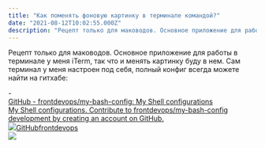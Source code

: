 ```yaml
---
title: "Как поменять фоновую картинку в терминале командой?"
date: "2021-08-12T10:02:55.000Z"
description: "Рецепт только для маководов. Основное приложение для работы в терминале у меня iTerm, так что и менять картинку буду в нем. Сам "
---
```


<p>Рецепт только для маководов. Основное приложение для работы в терминале у меня iTerm, так что и менять картинку буду в нем. Сам терминал у меня настроен под себя, полный конфиг всегда можете найти на гитхабе:</p>- <a class="kg-bookmark-container" href="https://github.com/frontdevops/my-bash-config"><div class="kg-bookmark-content"><div class="kg-bookmark-title">GitHub - frontdevops/my-bash-config: My Shell configurations</div><div class="kg-bookmark-description">My Shell configurations. Contribute to frontdevops/my-bash-config development by creating an account on GitHub.</div><div class="kg-bookmark-metadata"><img class="kg-bookmark-icon" src="https://github.githubassets.com/favicons/favicon.svg"><span class="kg-bookmark-author">GitHub</span><span class="kg-bookmark-publisher">frontdevops</span></div></div><div class="kg-bookmark-thumbnail"><img src="https://opengraph.githubassets.com/e83b5ee13a8424622733d99e914cf6f381a2d6fd0f8a9ea033c6a6d21d4a3860/frontdevops/my-bash-config"></div></a> <br/>


